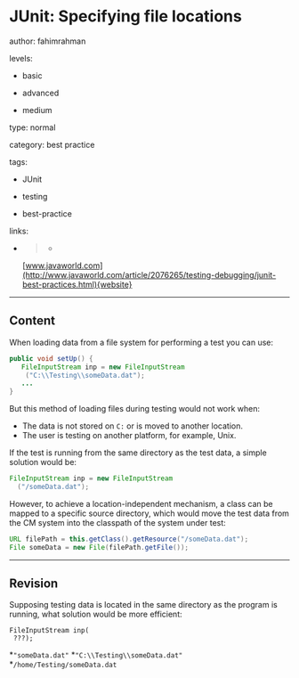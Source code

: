 # JUnit: Specifying file locations
author: fahimrahman

levels:

  - basic

  - advanced

  - medium

type: normal

category: best practice

tags:

  - JUnit

  - testing

  - best-practice

links:

  - >-
    [www.javaworld.com](http://www.javaworld.com/article/2076265/testing-debugging/junit-best-practices.html){website}

---
## Content

When loading data from a file system for performing a test you can use:
```java
public void setUp() {
   FileInputStream inp = new FileInputStream
    ("C:\\Testing\\someData.dat");
   ...
}
```
But this method of loading files during testing would not work when:
* The data is not stored on ``C:`` or is moved to another location.
* The user is testing on another platform, for example, Unix.

If the test is running from the same directory as the test data, a simple solution would be:
```java
FileInputStream inp = new FileInputStream
  ("/someData.dat");
```
However, to achieve a location-independent mechanism, a class can be mapped to a specific source directory, which would move the test data from the CM system into the classpath of the system under test:
```java
URL filePath = this.getClass().getResource("/someData.dat");
File someData = new File(filePath.getFile());
```

---
## Revision

Supposing testing data is located in the same directory as the program is running, what solution would be more efficient:

```
FileInputStream inp(
 ???);
```

*`"someData.dat"`
*`"C:\\Testing\\someData.dat"`
*`/home/Testing/someData.dat`
